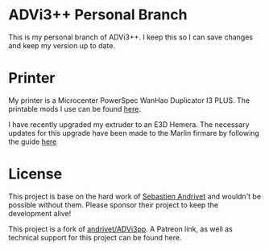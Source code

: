 # ADVi3++ Personal Branch

This is my personal branch of ADVi3++. I keep this so I can save changes and keep my version up to date.

# Printer

My printer is a Microcenter PowerSpec WanHao Duplicator I3 PLUS. The printable mods I use can be found [here](https://www.thingiverse.com/hingino/collections/i3-plus-upgrades "Thingiverse Collection").

I have recently upgraded my extruder to an E3D Hemera. The necessary updates for this upgrade have been made to the Marlin firmare by following the guide [here](https://e3d-online.dozuki.com/Guide/01+-+E3D+Hemera+Marlin+firmware+modification+(Direct)/129?lang=en)

# License

This project is base on the hard work of [Sebastien Andrivet](https://github.com/andrivet) and wouldn't be possible without them. Please sponsor their project to keep the development alive!

This project is a fork of [andrivet/ADVi3pp](https://github.com/andrivet/ADVi3pp). A Patreon link, as well as technical support for this project can be found here.